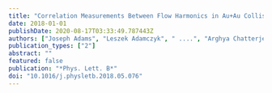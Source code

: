 ```yaml
---
title: "Correlation Measurements Between Flow Harmonics in Au+Au Collisions at RHIC"
date: 2018-01-01
publishDate: 2020-08-17T03:33:49.787443Z
authors: ["Joseph Adams", "Leszek Adamczyk", " ....", "Arghya Chatterjee", "others [STAR Collaboration]"]
publication_types: ["2"]
abstract: ""
featured: false
publication: "*Phys. Lett. B*"
doi: "10.1016/j.physletb.2018.05.076"
---
```


